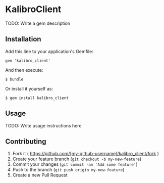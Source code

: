 # KalibroClient

TODO: Write a gem description

## Installation

Add this line to your application's Gemfile:

    gem 'kalibro_client'

And then execute:

    $ bundle

Or install it yourself as:

    $ gem install kalibro_client

## Usage

TODO: Write usage instructions here

## Contributing

1. Fork it ( https://github.com/[my-github-username]/kalibro_client/fork )
2. Create your feature branch (`git checkout -b my-new-feature`)
3. Commit your changes (`git commit -am 'Add some feature'`)
4. Push to the branch (`git push origin my-new-feature`)
5. Create a new Pull Request
